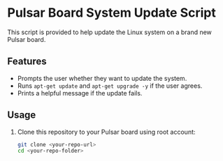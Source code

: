 # Pulsar Board System Update Script

This script is provided to help update the Linux system on a brand new Pulsar board.

## Features
- Prompts the user whether they want to update the system.
- Runs `apt-get update` and `apt-get upgrade -y` if the user agrees.
- Prints a helpful message if the update fails.

## Usage

1. Clone this repository to your Pulsar board using root account:
   ```bash
   git clone <your-repo-url>
   cd <your-repo-folder>
